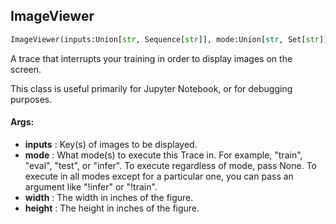 ## ImageViewer
```python
ImageViewer(inputs:Union[str, Sequence[str]], mode:Union[str, Set[str]]=('eval', 'test'), width:int=12, height:int=6) -> None
```
A trace that interrupts your training in order to display images on the screen.

This class is useful primarily for Jupyter Notebook, or for debugging purposes.


#### Args:

* **inputs** :  Key(s) of images to be displayed.
* **mode** :  What mode(s) to execute this Trace in. For example, "train", "eval", "test", or "infer". To execute        regardless of mode, pass None. To execute in all modes except for a particular one, you can pass an argument        like "!infer" or "!train".
* **width** :  The width in inches of the figure.
* **height** :  The height in inches of the figure.